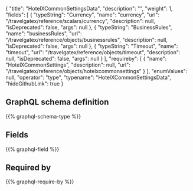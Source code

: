{
  "title": "HotelXCommonSettingsData",
  "description": "",
  "weight": 1,
  "fields": [
    {
      "typeString": "Currency",
      "name": "currency",
      "url": "/travelgatex/reference/scalars/currency",
      "description": null,
      "isDeprecated": false,
      "args": null
    },
    {
      "typeString": "BusinessRules",
      "name": "businessRules",
      "url": "/travelgatex/reference/objects/businessrules",
      "description": null,
      "isDeprecated": false,
      "args": null
    },
    {
      "typeString": "Timeout",
      "name": "timeout",
      "url": "/travelgatex/reference/objects/timeout",
      "description": null,
      "isDeprecated": false,
      "args": null
    }
  ],
  "requireby": [
    {
      "name": "HotelXCommonSettings",
      "description": null,
      "url": "/travelgatex/reference/objects/hotelxcommonsettings"
    }
  ],
  "enumValues": null,
  "operator": "type",
  "typename": "HotelXCommonSettingsData",
  "hideGithubLink": true
}
## GraphQL schema definition

{{% graphql-schema-type %}}

## Fields

{{% graphql-field %}}

## Required by

{{% graphql-require-by %}}
